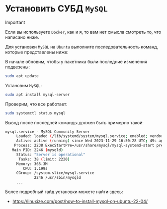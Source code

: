 # Установить СУБД `MySQL`

> [!IMPORTANT]
> Если вы используете `Docker`, как и я, то вам нет смысла смотреть то, что написано ниже.

Для установки `MySQL` на `Ubuntu` выполните последовательность команд, которые представлены ниже: 

В начале обновим, чтобы у пакетника были последние изменения подвезены: 

```bash
sudo apt update
```

Установим `MySQL`:

```bash
sudo apt install mysql-server
```

Проверим, что все работает: 

```bash
sudo systemctl status mysql
```

Вывод после последней команды должен быть примерно такой: 


```bash
mysql.service - MySQL Community Server
     Loaded: loaded (/lib/systemd/system/mysql.service; enabled; vendor preset: enabled)
     Active: active (running) since Wed 2023-11-29 16:50:28 UTC; 49s ago
    Process: 2238 ExecStartPre=/usr/share/mysql/mysql-systemd-start pre (code=exited, status=0/SUCCESS)
   Main PID: 2246 (mysqld)
     Status: "Server is operational"
      Tasks: 38 (limit: 2220)
     Memory: 365.3M
        CPU: 1.199s
     CGroup: /system.slice/mysql.service
             2246 /usr/sbin/mysqld
     ...
```

Более подробный гайд установки можете найти здесь: 

- https://linuxize.com/post/how-to-install-mysql-on-ubuntu-22-04/